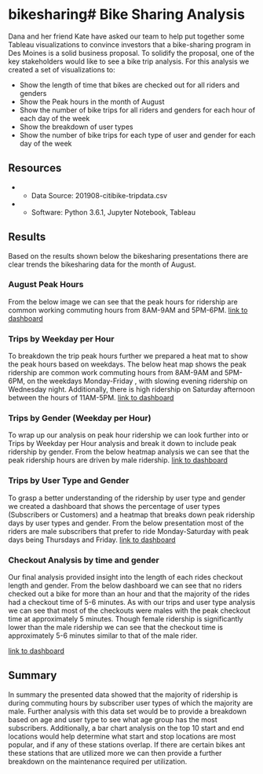 # bikesharing# Bike Sharing Analysis
Dana and her friend Kate have asked our team to help put together some Tableau visualizations to convince investors that a bike-sharing program in Des Moines is a solid business proposal. To solidify the proposal, one of the key stakeholders would like to see a bike trip analysis.
For this analysis we created a set of visualizations to:
-	Show the length of time that bikes are checked out for all riders and genders
-	Show the Peak hours in the month of August
-	Show the number of bike trips for all riders and genders for each hour of each day of the week
-	Show the breakdown of user types
-	Show the number of bike trips for each type of user and gender for each day of the week
## Resources
-	- Data Source: 201908-citibike-tripdata.csv
-	-  Software: Python 3.6.1, Jupyter Notebook, Tableau
## Results 
Based on the results shown below the bikesharing presentations there are clear trends the bikesharing data for the month of August.

### August Peak Hours
From the below image we can see that the peak hours for ridership are common working commuting hours from 8AM-9AM and 5PM-6PM.
[link to dashboard]( https://public.tableau.com/app/profile/lisa.macera/viz/BikeChallenge_16403990849060/NYCBikingAnalysis?publish=yes )
### Trips by Weekday per Hour
To breakdown the trip peak hours further we prepared a heat mat to show the peak hours based on weekdays. The below heat map shows the peak ridership are common work commuting hours from 8AM-9AM and 5PM-6PM, on the weekdays Monday-Friday , with slowing evening ridership on Wednesday night. Additionally, there is high ridership on Saturday afternoon between the hours of 11AM-5PM.
[link to dashboard]( https://public.tableau.com/app/profile/lisa.macera/viz/BikeChallenge_16403990849060/NYCBikingAnalysis?publish=yes )

### Trips by Gender (Weekday per Hour)
To wrap up our analysis on peak hour ridership we can look further into or Trips by Weekday per Hour analysis and break it down to include peak ridership by gender. From the below heatmap analysis we can see that the peak ridership hours are driven by male ridership.
[link to dashboard]( https://public.tableau.com/app/profile/lisa.macera/viz/BikeChallenge_16403990849060/NYCBikingAnalysis?publish=yes )
### Trips by User Type and Gender
To grasp a better understanding of the ridership by user type and gender we created a dashboard that shows the percentage of user types (Subscribers or Customers) and a heatmap that breaks down peak ridership days by user types and gender. From the below presentation most of the riders are male subscribers that prefer to ride Monday-Saturday with peak days being Thursdays and Friday.
[link to dashboard]( https://public.tableau.com/app/profile/lisa.macera/viz/BikeChallenge_16403990849060/NYCBikingAnalysis?publish=yes )

### Checkout Analysis by time and gender
Our final analysis provided insight into the length of each rides checkout length and gender. From the below dashboard we can see that no riders checked out a bike for more than an hour and that the majority of the rides had a checkout time of 5-6 minutes. As with our trips and user type analysis we can see that most of the checkouts were males with the peak checkout time at approximately 5 minutes. Though female ridership is significantly lower than the male ridership we can see that the checkout time is approximately 5-6 minutes similar to that of the male rider.

[link to dashboard]( https://public.tableau.com/app/profile/lisa.macera/viz/BikeChallenge_16403990849060/NYCBikingAnalysis?publish=yes )
## Summary
In summary the presented data showed that the majority of ridership is during commuting hours by subscriber user types of which the majority are male. Further analysis with this data set would be to provide a breakdown based on age and user type to see what age group has the most subscribers. Additionally, a bar chart analysis on the top 10 start and end locations would help determine what start and stop locations are most popular, and if any of these stations overlap. If there are certain bikes ant these stations that are utilized more we can then provide a further breakdown on the maintenance required per utilization. 



